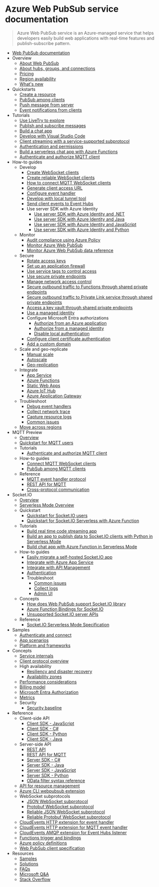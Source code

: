 # Azure Web PubSub service documentation
> Azure Web PubSub service is an Azure-managed service that helps developers easily build web applications with real-time features and publish-subscribe pattern.
  - [Web PubSub documentation](https://learn.microsoft.com/en-us/azure/azure-web-pubsub/)
  - Overview
    - [About Web PubSub](https://learn.microsoft.com/en-us/azure/azure-web-pubsub/overview)
    - [About hubs, groups, and connections](https://learn.microsoft.com/en-us/azure/azure-web-pubsub/key-concepts)
    - [Pricing](https://azure.microsoft.com/pricing/details/web-pubsub/)
    - [Region availability](https://azure.microsoft.com/global-infrastructure/services/?products=web-pubsub)
    - [What's new](https://learn.microsoft.com/en-us/azure/azure-web-pubsub/whats-new)
  - Quickstarts
    - [Create a resource](https://learn.microsoft.com/en-us/azure/azure-web-pubsub/howto-develop-create-instance)
    - [PubSub among clients](https://learn.microsoft.com/en-us/azure/azure-web-pubsub/quickstarts-pubsub-among-clients)
    - [Push message from server](https://learn.microsoft.com/en-us/azure/azure-web-pubsub/quickstarts-push-messages-from-server)
    - [Event notifications from clients](https://learn.microsoft.com/en-us/azure/azure-web-pubsub/quickstarts-event-notifications-from-clients)
  - Tutorials
    - [Use LiveTry to explore](https://learn.microsoft.com/en-us/azure/azure-web-pubsub/quickstarts-livetry)
    - [Publish and subscribe messages](https://learn.microsoft.com/en-us/azure/azure-web-pubsub/tutorial-pub-sub-messages)
    - [Build a chat app](https://learn.microsoft.com/en-us/azure/azure-web-pubsub/tutorial-build-chat)
    - [Develop with Visual Studio Code](https://learn.microsoft.com/en-us/azure/azure-web-pubsub/tutorial-develop-with-visual-studio-code)
    - [Client streaming with a service-supported subprotocol](https://learn.microsoft.com/en-us/azure/azure-web-pubsub/tutorial-subprotocol)
    - [Authentication and permissions](https://learn.microsoft.com/en-us/azure/azure-web-pubsub/tutorial-permission)
    - [Build a serverless chat app with Azure Functions](https://learn.microsoft.com/en-us/azure/azure-web-pubsub/quickstart-serverless)
    - [Authenticate and authorize MQTT client](https://learn.microsoft.com/en-us/azure/azure-web-pubsub/tutorial-upstream-auth-mqtt-client)
  - How-to guides
    - Develop
      - [Create WebSocket clients](https://learn.microsoft.com/en-us/azure/azure-web-pubsub/howto-websocket-connect)
      - [Create reliable WebSocket clients](https://learn.microsoft.com/en-us/azure/azure-web-pubsub/howto-develop-reliable-clients)
      - [How to connect MQTT WebSocket clients](https://learn.microsoft.com/en-us/azure/azure-web-pubsub/howto-connect-mqtt-websocket-client)
      - [Generate client access URL](https://learn.microsoft.com/en-us/azure/azure-web-pubsub/howto-generate-client-access-url)
      - [Configure event handler](https://learn.microsoft.com/en-us/azure/azure-web-pubsub/howto-develop-eventhandler)
      - [Develop with local tunnel tool](https://learn.microsoft.com/en-us/azure/azure-web-pubsub/howto-web-pubsub-tunnel-tool)
      - [Send client events to Event Hubs](https://learn.microsoft.com/en-us/azure/azure-web-pubsub/howto-develop-event-listener)
      - Use server SDK with Azure Identity
        - [Use server SDK with Azure Identity and .NET](https://learn.microsoft.com/en-us/azure/azure-web-pubsub/howto-create-serviceclient-with-net-and-azure-identity)
        - [Use server SDK with Azure Identity and Java](https://learn.microsoft.com/en-us/azure/azure-web-pubsub/howto-create-serviceclient-with-java-and-azure-identity)
        - [Use server SDK with Azure Identity and JavaScript](https://learn.microsoft.com/en-us/azure/azure-web-pubsub/howto-create-serviceclient-with-javascript-and-azure-identity)
        - [Use server SDK with Azure Identity and Python](https://learn.microsoft.com/en-us/azure/azure-web-pubsub/howto-create-serviceclient-with-python-and-azure-identity)
    - Monitor
      - [Audit compliance using Azure Policy](https://learn.microsoft.com/en-us/azure/azure-web-pubsub/howto-monitor-azure-policy)
      - [Monitor Azure Web PubSub](https://learn.microsoft.com/en-us/azure/azure-web-pubsub/howto-azure-monitor)
      - [Monitor Azure Web PubSub data reference](https://learn.microsoft.com/en-us/azure/azure-web-pubsub/howto-monitor-data-reference)
    - Secure
      - [Rotate access keys](https://learn.microsoft.com/en-us/azure/azure-web-pubsub/howto-secure-rotate-access-key)
      - [Set up an application firewall](https://learn.microsoft.com/en-us/azure/azure-web-pubsub/howto-configure-application-firewall)
      - [Use service tags to control access](https://learn.microsoft.com/en-us/azure/azure-web-pubsub/howto-service-tags)
      - [Use secure private endpoints](https://learn.microsoft.com/en-us/azure/azure-web-pubsub/howto-secure-private-endpoints)
      - [Manage network access control](https://learn.microsoft.com/en-us/azure/azure-web-pubsub/howto-secure-network-access-control)
      - [Secure outbound traffic to Functions through shared private endpoints](https://learn.microsoft.com/en-us/azure/azure-web-pubsub/howto-secure-shared-private-endpoints)
      - [Secure outbound traffic to Private Link service through shared private endpoints](https://learn.microsoft.com/en-us/azure/azure-web-pubsub/howto-secure-shared-private-endpoints-private-link-service)
      - [Access a key vault through shared private endpoints](https://learn.microsoft.com/en-us/azure/azure-web-pubsub/howto-secure-shared-private-endpoints-key-vault)
      - [Use a managed identity](https://learn.microsoft.com/en-us/azure/azure-web-pubsub/howto-use-managed-identity)
      - Configure Microsoft Entra authorizations
        - [Authorize from an Azure application](https://learn.microsoft.com/en-us/azure/azure-web-pubsub/howto-authorize-from-application)
        - [Authorize from a managed identity](https://learn.microsoft.com/en-us/azure/azure-web-pubsub/howto-authorize-from-managed-identity)
        - [Disable local authentication](https://learn.microsoft.com/en-us/azure/azure-web-pubsub/howto-disable-local-auth)
      - [Configure client certificate authentication](https://learn.microsoft.com/en-us/azure/azure-web-pubsub/howto-client-certificate)
      - [Add a custom domain](https://learn.microsoft.com/en-us/azure/azure-web-pubsub/howto-custom-domain)
    - Scale and geo-replicate
      - [Manual scale](https://learn.microsoft.com/en-us/azure/azure-web-pubsub/howto-scale-manual-scale)
      - [Autoscale](https://learn.microsoft.com/en-us/azure/azure-web-pubsub/howto-scale-autoscale)
      - [Geo-replication](https://learn.microsoft.com/en-us/azure/azure-web-pubsub/howto-enable-geo-replication)
    - Integrate
      - [App Service](https://learn.microsoft.com/en-us/azure/azure-web-pubsub/howto-integrate-app-service)
      - [Azure Functions](https://learn.microsoft.com/en-us/azure/azure-web-pubsub/tutorial-serverless-notification)
      - [Static Web Apps](https://learn.microsoft.com/en-us/azure/azure-web-pubsub/tutorial-serverless-static-web-app)
      - [Azure IoT Hub](https://learn.microsoft.com/en-us/azure/azure-web-pubsub/tutorial-serverless-iot)
      - [Azure Application Gateway](https://learn.microsoft.com/en-us/azure/azure-web-pubsub/howto-integrate-app-gateway)
    - Troubleshoot
      - [Debug event handlers](https://learn.microsoft.com/en-us/azure/azure-web-pubsub/howto-local-debug-event-handler)
      - [Collect network trace](https://learn.microsoft.com/en-us/azure/azure-web-pubsub/howto-troubleshoot-network-trace)
      - [Capture resource logs](https://learn.microsoft.com/en-us/azure/azure-web-pubsub/howto-troubleshoot-resource-logs)
      - [Common issues](https://learn.microsoft.com/en-us/azure/azure-web-pubsub/howto-troubleshoot-common-issues)
    - [Move across regions](https://learn.microsoft.com/en-us/azure/azure-web-pubsub/howto-move-across-regions)
  - MQTT Preview
    - [Overview](https://learn.microsoft.com/en-us/azure/azure-web-pubsub/overview-mqtt)
    - [Quickstart for MQTT users](https://learn.microsoft.com/en-us/azure/azure-web-pubsub/howto-mqtt-pubsub-among-mqtt-clients)
    - Tutorials
      - [Authenticate and authorize MQTT client](https://learn.microsoft.com/en-us/azure/azure-web-pubsub/tutorial-upstream-auth-mqtt-client)
    - How-to guides
      - [Connect MQTT WebSocket clients](https://learn.microsoft.com/en-us/azure/azure-web-pubsub/howto-connect-mqtt-websocket-client)
      - [PubSub among MQTT clients](https://learn.microsoft.com/en-us/azure/azure-web-pubsub/howto-mqtt-pubsub-among-mqtt-clients)
    - Reference
      - [MQTT event handler protocol](https://learn.microsoft.com/en-us/azure/azure-web-pubsub/reference-mqtt-cloud-events)
      - [REST API for MQTT](https://learn.microsoft.com/en-us/azure/azure-web-pubsub/reference-rest-api-mqtt)
      - [Cross-protocol communication](https://learn.microsoft.com/en-us/azure/azure-web-pubsub/reference-mqtt-cross-protocol-communication)
  - Socket.IO
    - [Overview](https://learn.microsoft.com/en-us/azure/azure-web-pubsub/socketio-overview)
    - [Serverless Mode Overview](https://learn.microsoft.com/en-us/azure/azure-web-pubsub/socket-io-serverless-overview)
    - Quickstart
      - [Quickstart for Socket.IO users](https://learn.microsoft.com/en-us/azure/azure-web-pubsub/socketio-quickstart)
      - [Quickstart for Socket.IO Serverless with Azure Function](https://learn.microsoft.com/en-us/azure/azure-web-pubsub/socket-io-serverless-quickstart)
    - Tutorials
      - [Build real time code streaming app](https://learn.microsoft.com/en-us/azure/azure-web-pubsub/socketio-build-realtime-code-streaming-app)
      - [Build an app to publish data to Socket.IO clients with Python in Serverless Mode](https://learn.microsoft.com/en-us/azure/azure-web-pubsub/socket-io-serverless-tutorial-python)
      - [Build chat app with Azure Function in Serverless Mode](https://learn.microsoft.com/en-us/azure/azure-web-pubsub/socket-io-serverless-tutorial)
    - How-to guides
      - [Easily migrate a self-hosted Socket.IO app](https://learn.microsoft.com/en-us/azure/azure-web-pubsub/socketio-migrate-from-self-hosted)
      - [Integrate with Azure App Service](https://learn.microsoft.com/en-us/azure/azure-web-pubsub/socket-io-howto-integrate-web-app)
      - [Integrate with API Management](https://learn.microsoft.com/en-us/azure/azure-web-pubsub/socket-io-howto-integrate-apim)
      - [Authentication](https://learn.microsoft.com/en-us/azure/azure-web-pubsub/socketio-authentication)
      - Troubleshoot
        - [Common issues](https://learn.microsoft.com/en-us/azure/azure-web-pubsub/socketio-troubleshoot-common-issues)
        - [Collect logs](https://learn.microsoft.com/en-us/azure/azure-web-pubsub/socketio-troubleshoot-logging)
        - [Admin UI](https://learn.microsoft.com/en-us/azure/azure-web-pubsub/socketio-troubleshoot-admin-ui)
    - Concepts
      - [How does Web PubSub support Socket.IO library](https://learn.microsoft.com/en-us/azure/azure-web-pubsub/socketio-service-internal)
      - [Azure Function Bindings for Socket.IO](https://learn.microsoft.com/en-us/azure/azure-web-pubsub/socket-io-serverless-function-binding)
      - [Unsupported Socket.IO server APIs](https://learn.microsoft.com/en-us/azure/azure-web-pubsub/socketio-supported-server-apis)
    - Reference
      - [Socket.IO Serverless Mode Specification](https://learn.microsoft.com/en-us/azure/azure-web-pubsub/socket-io-serverless-protocol)
  - Samples
    - [Authenticate and connect](https://learn.microsoft.com/en-us/azure/azure-web-pubsub/samples-authenticate-and-connect)
    - [App scenarios](https://learn.microsoft.com/en-us/azure/azure-web-pubsub/samples-app-scenarios)
    - [Platform and frameworks](https://learn.microsoft.com/en-us/azure/azure-web-pubsub/samples-platforms-and-frameworks)
  - Concepts
    - [Service internals](https://learn.microsoft.com/en-us/azure/azure-web-pubsub/concept-service-internals)
    - [Client protocol overview](https://learn.microsoft.com/en-us/azure/azure-web-pubsub/concept-client-protocols)
    - High availability
      - [Resiliency and disaster recovery](https://learn.microsoft.com/en-us/azure/azure-web-pubsub/concept-disaster-recovery)
      - [Availability zones](https://learn.microsoft.com/en-us/azure/azure-web-pubsub/concept-availability-zones)
    - [Performance considerations](https://learn.microsoft.com/en-us/azure/azure-web-pubsub/concept-performance)
    - [Billing model](https://learn.microsoft.com/en-us/azure/azure-web-pubsub/concept-billing-model)
    - [Microsoft Entra Authorization](https://learn.microsoft.com/en-us/azure/azure-web-pubsub/concept-azure-ad-authorization)
    - [Metrics](https://learn.microsoft.com/en-us/azure/azure-web-pubsub/concept-metrics)
    - Security
      - [Security baseline](https://learn.microsoft.com/security/benchmark/azure/baselines/azure-web-pubsub-security-baseline?toc=/azure/azure-web-pubsub/toc.json)
  - Reference
    - Client-side API
      - [Client SDK - JavaScript](https://learn.microsoft.com/en-us/azure/azure-web-pubsub/reference-client-sdk-javascript)
      - [Client SDK - C#](https://learn.microsoft.com/en-us/azure/azure-web-pubsub/reference-client-sdk-csharp)
      - [Client SDK - Python](https://learn.microsoft.com/en-us/azure/azure-web-pubsub/reference-client-sdk-python)
      - [Client SDK - Java](https://learn.microsoft.com/en-us/azure/azure-web-pubsub/reference-client-sdk-java)
    - Server-side API
      - [REST API](https://learn.microsoft.com/en-us/azure/azure-web-pubsub/reference-rest-api-data-plane)
      - [REST API for MQTT](https://learn.microsoft.com/en-us/azure/azure-web-pubsub/reference-rest-api-mqtt)
      - [Server SDK - C#](https://learn.microsoft.com/en-us/azure/azure-web-pubsub/reference-server-sdk-csharp)
      - [Server SDK - Java](https://learn.microsoft.com/en-us/azure/azure-web-pubsub/reference-server-sdk-java)
      - [Server SDK - JavaScript](https://learn.microsoft.com/en-us/azure/azure-web-pubsub/reference-server-sdk-js)
      - [Server SDK - Python](https://learn.microsoft.com/en-us/azure/azure-web-pubsub/reference-server-sdk-python)
      - [OData filter syntax reference](https://learn.microsoft.com/en-us/azure/azure-web-pubsub/reference-odata-filter)
    - [API for resource management](https://learn.microsoft.com/rest/api/webpubsub/)
    - [Azure CLI webpubsub extension](https://learn.microsoft.com/cli/azure/webpubsub)
    - WebSocket subprotocols
      - [JSON WebSocket subprotocol](https://learn.microsoft.com/en-us/azure/azure-web-pubsub/reference-json-webpubsub-subprotocol)
      - [Protobuf WebSocket subprotocol](https://learn.microsoft.com/en-us/azure/azure-web-pubsub/reference-protobuf-webpubsub-subprotocol)
      - [Reliable JSON WebSocket subprotocol](https://learn.microsoft.com/en-us/azure/azure-web-pubsub/reference-json-reliable-webpubsub-subprotocol)
      - [Reliable Protobuf WebSocket subprotocol](https://learn.microsoft.com/en-us/azure/azure-web-pubsub/reference-protobuf-reliable-webpubsub-subprotocol)
    - [CloudEvents HTTP extension for event handler](https://learn.microsoft.com/en-us/azure/azure-web-pubsub/reference-cloud-events)
    - [CloudEvents HTTP extension for MQTT event handler](https://learn.microsoft.com/en-us/azure/azure-web-pubsub/reference-mqtt-cloud-events)
    - [CloudEvents AMQP extension for Event Hubs listener](https://learn.microsoft.com/en-us/azure/azure-web-pubsub/reference-cloud-events-amqp)
    - [Functions trigger and bindings](https://learn.microsoft.com/en-us/azure/azure-web-pubsub/reference-functions-bindings)
    - [Azure policy definitions](https://learn.microsoft.com/en-us/azure/azure-web-pubsub/policy-definitions)
    - [Web PubSub client specification](https://learn.microsoft.com/en-us/azure/azure-web-pubsub/reference-client-specification)
  - Resources
    - [Samples](https://aka.ms/awps/samples)
    - [Solutions](https://learn.microsoft.com/azure/architecture/)
    - [FAQs](https://learn.microsoft.com/en-us/azure/azure-web-pubsub/resource-faq)
    - [Microsoft Q&A](https://learn.microsoft.com/answers/topics/azure-web-pubsub.html)
    - [Stack Overflow](https://stackoverflow.com/questions/tagged/azure-web-pubsub)
